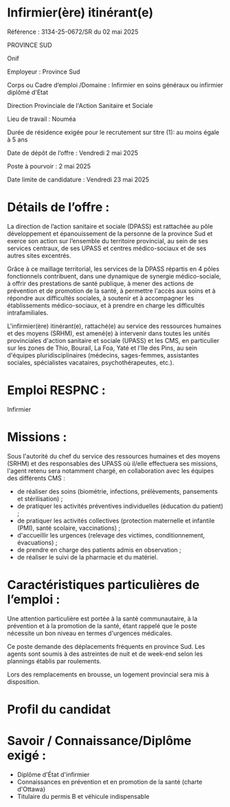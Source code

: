 # Infirmier(ère) itinérant(e)

Référence : 3134-25-0672/SR du 02 mai 2025

PROVINCE SUD

Onif

Employeur : Province Sud

Corps ou Cadre d’emploi /Domaine : Infirmier en soins généraux ou infirmier diplômé d'Etat

Direction Provinciale de l'Action Sanitaire et Sociale

Lieu de travail : Nouméa

Durée de résidence exigée pour le recrutement sur titre (1): au moins égale à 5 ans

Date de dépôt de l’offre : Vendredi 2 mai 2025

Poste à pourvoir : 2 mai 2025

Date limite de candidature : Vendredi 23 mai 2025

# Détails de l’offre :

La direction de l’action sanitaire et sociale (DPASS) est rattachée au pôle développement et épanouissement de la personne de la province Sud et exerce son action sur l’ensemble du territoire provincial, au sein de ses services centraux, de ses UPASS et centres médico-sociaux et de ses autres sites excentrés.

Grâce à ce maillage territorial, les services de la DPASS répartis en 4 pôles fonctionnels contribuent, dans une dynamique de synergie médico-sociale, à offrir des prestations de santé publique, à mener des actions de prévention et de promotion de la santé, à permettre l'accès aux soins et à répondre aux difficultés sociales, à soutenir et à accompagner les établissements médico-sociaux, et à prendre en charge les difficultés intrafamiliales.

L'infirmier(ère) itinérant(e), rattaché(e) au service des ressources humaines et des moyens (SRHM), est amené(e) à intervenir dans toutes les unités provinciales d'action sanitaire et sociale (UPASS) et les CMS, en particulier sur les zones de Thio, Bourail, La Foa, Yaté et l'Ile des Pins, au sein d'équipes pluridisciplinaires (médecins, sages-femmes, assistantes sociales, spécialistes vacataires, psychothérapeutes, etc.).

# Emploi RESPNC :

Infirmier

# Missions :

Sous l'autorité du chef du service des ressources humaines et des moyens (SRHM) et des responsables des UPASS où il/elle effectuera ses missions, l'agent retenu sera notamment chargé, en collaboration avec les équipes des différents CMS :

- de réaliser des soins (biométrie, infections, prélèvements, pansements et stérilisation) ;
- de pratiquer les activités préventives individuelles (éducation du patient) ;
- de pratiquer les activités collectives (protection maternelle et infantile (PMI), santé scolaire, vaccinations) ;
- d'accueillir les urgences (relevage des victimes, conditionnement, évacuations) ;
- de prendre en charge des patients admis en observation ;
- de réaliser le suivi de la pharmacie et du matériel.

# Caractéristiques particulières de l’emploi :

Une attention particulière est portée à la santé communautaire, à la prévention et à la promotion de la santé, étant rappelé que le poste nécessite un bon niveau en termes d'urgences médicales.

Ce poste demande des déplacements fréquents en province Sud. Les agents sont soumis à des astreintes de nuit et de week-end selon les plannings établis par roulements.

Lors des remplacements en brousse, un logement provincial sera mis à disposition.

# Profil du candidat

# Savoir / Connaissance/Diplôme exigé :

- Diplôme d'État d'infirmier
- Connaissances en prévention et en promotion de la santé (charte d'Ottawa)
- Titulaire du permis B et véhicule indispensable